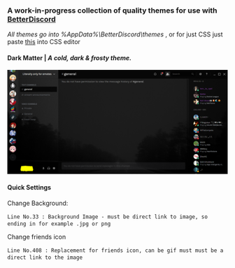 ### A work-in-progress collection of quality themes for use with [BetterDiscord](https://betterdiscord.net)

*All themes go into %AppData%\BetterDiscord\themes* , or for just CSS just paste [this](https://raw.githubusercontent.com/peaches6/Discord-Themes-and-Plugins/master/themes/DarkMatter/DarkMatter.theme.css "Paste this into CSS editor") into CSS editor

#### Dark Matter | *A cold, dark & frosty theme.*

![Alt text](/demo_img.png?raw=true "Demo Image")

#### Quick Settings

Change Background:

    Line No.33 : Background Image - must be direct link to image, so ending in for example .jpg or png 
    
Change friends icon

    Line No.408 : Replacement for friends icon, can be gif must must be a direct link to the image

    
